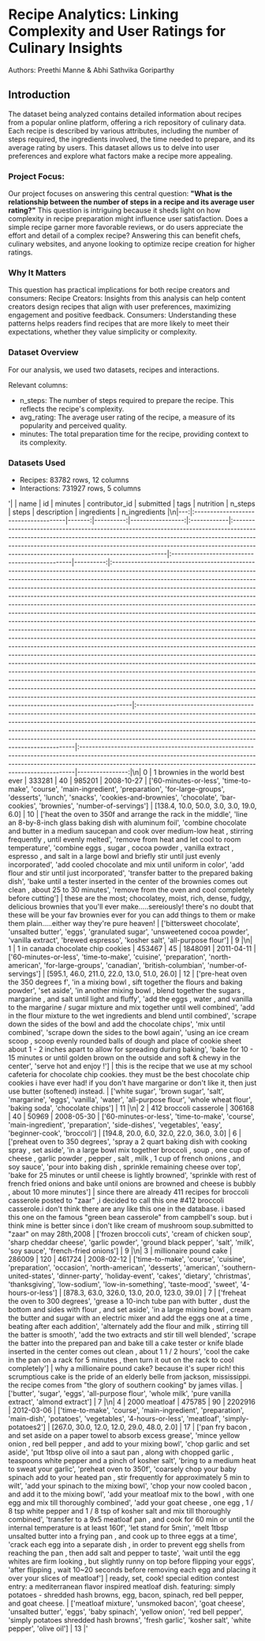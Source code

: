 # Recipe Analytics: Linking Complexity and User Ratings for Culinary Insights 

Authors: Preethi Manne & Abhi Sathvika Goriparthy

## Introduction
The dataset being analyzed contains detailed information about recipes from a popular online platform, offering a rich repository of culinary data. Each recipe is described by various attributes, including the number of steps required, the ingredients involved, the time needed to prepare, and its average rating by users. This dataset allows us to delve into user preferences and explore what factors make a recipe more appealing.

### Project Focus:
Our project focuses on answering this central question:
**"What is the relationship between the number of steps in a recipe and its average user rating?"**
This question is intriguing because it sheds light on how complexity in recipe preparation might influence user satisfaction. Does a simple recipe garner more favorable reviews, or do users appreciate the effort and detail of a complex recipe? Answering this can benefit chefs, culinary websites, and anyone looking to optimize recipe creation for higher ratings.

### Why It Matters
This question has practical implications for both recipe creators and consumers:
Recipe Creators: Insights from this analysis can help content creators design recipes that align with user preferences, maximizing engagement and positive feedback.
Consumers: Understanding these patterns helps readers find recipes that are more likely to meet their expectations, whether they value simplicity or complexity.

### Dataset Overview
For our analysis, we used two datasets, recipes and interactions. 

Relevant columns:
- n_steps: The number of steps required to prepare the recipe. This reflects the recipe's complexity.
- avg_rating: The average user rating of the recipe, a measure of its popularity and perceived quality.
- minutes: The total preparation time for the recipe, providing context to its complexity.

### Datasets Used
- Recipes: 83782 rows, 12 columns
- Interactions: 731927 rows, 5 columns

'|    | name                                 |     id |   minutes |   contributor_id | submitted   | tags                                                                                                                                                                                                                                                                                               | nutrition                                     |   n_steps | steps                                                                                                                                                                                                                                                                                                                                                                                                                                                                                                                                                                                                                                                                                                                                                                                                                                                                                                                                                                                                                                                                                                                                                                                                                                                                                                                                                                               | description                                                                                                                                                                                                                                                                                                                                                                       | ingredients                                                                                                                                                                                                                             |   n_ingredients |\n|---:|:-------------------------------------|-------:|----------:|-----------------:|:------------|:---------------------------------------------------------------------------------------------------------------------------------------------------------------------------------------------------------------------------------------------------------------------------------------------------|:----------------------------------------------|----------:|:------------------------------------------------------------------------------------------------------------------------------------------------------------------------------------------------------------------------------------------------------------------------------------------------------------------------------------------------------------------------------------------------------------------------------------------------------------------------------------------------------------------------------------------------------------------------------------------------------------------------------------------------------------------------------------------------------------------------------------------------------------------------------------------------------------------------------------------------------------------------------------------------------------------------------------------------------------------------------------------------------------------------------------------------------------------------------------------------------------------------------------------------------------------------------------------------------------------------------------------------------------------------------------------------------------------------------------------------------------------------------------|:----------------------------------------------------------------------------------------------------------------------------------------------------------------------------------------------------------------------------------------------------------------------------------------------------------------------------------------------------------------------------------|:----------------------------------------------------------------------------------------------------------------------------------------------------------------------------------------------------------------------------------------|----------------:|\n|  0 | 1 brownies in the world    best ever | 333281 |        40 |           985201 | 2008-10-27  | [\'60-minutes-or-less\', \'time-to-make\', \'course\', \'main-ingredient\', \'preparation\', \'for-large-groups\', \'desserts\', \'lunch\', \'snacks\', \'cookies-and-brownies\', \'chocolate\', \'bar-cookies\', \'brownies\', \'number-of-servings\']                                                                        | [138.4, 10.0, 50.0, 3.0, 3.0, 19.0, 6.0]      |        10 | [\'heat the oven to 350f and arrange the rack in the middle\', \'line an 8-by-8-inch glass baking dish with aluminum foil\', \'combine chocolate and butter in a medium saucepan and cook over medium-low heat , stirring frequently , until evenly melted\', \'remove from heat and let cool to room temperature\', \'combine eggs , sugar , cocoa powder , vanilla extract , espresso , and salt in a large bowl and briefly stir until just evenly incorporated\', \'add cooled chocolate and mix until uniform in color\', \'add flour and stir until just incorporated\', \'transfer batter to the prepared baking dish\', \'bake until a tester inserted in the center of the brownies comes out clean , about 25 to 30 minutes\', \'remove from the oven and cool completely before cutting\']                                                                                                                                                                                                                                                                                                                                                                                                                                                                                                                                                                                                   | these are the most; chocolatey, moist, rich, dense, fudgy, delicious brownies that you\'ll ever make.....sereiously! there\'s no doubt that these will be your fav brownies ever for you can add things to them or make them plain.....either way they\'re pure heaven!                                                                                                              | [\'bittersweet chocolate\', \'unsalted butter\', \'eggs\', \'granulated sugar\', \'unsweetened cocoa powder\', \'vanilla extract\', \'brewed espresso\', \'kosher salt\', \'all-purpose flour\']                                                          |               9 |\n|  1 | 1 in canada chocolate chip cookies   | 453467 |        45 |          1848091 | 2011-04-11  | [\'60-minutes-or-less\', \'time-to-make\', \'cuisine\', \'preparation\', \'north-american\', \'for-large-groups\', \'canadian\', \'british-columbian\', \'number-of-servings\']                                                                                                                                      | [595.1, 46.0, 211.0, 22.0, 13.0, 51.0, 26.0]  |        12 | [\'pre-heat oven the 350 degrees f\', \'in a mixing bowl , sift together the flours and baking powder\', \'set aside\', \'in another mixing bowl , blend together the sugars , margarine , and salt until light and fluffy\', \'add the eggs , water , and vanilla to the margarine / sugar mixture and mix together until well combined\', \'add in the flour mixture to the wet ingredients and blend until combined\', \'scrape down the sides of the bowl and add the chocolate chips\', \'mix until combined\', \'scrape down the sides to the bowl again\', \'using an ice cream scoop , scoop evenly rounded balls of dough and place of cookie sheet about 1 - 2 inches apart to allow for spreading during baking\', \'bake for 10 - 15 minutes or until golden brown on the outside and soft & chewy in the center\', \'serve hot and enjoy !\']                                                                                                                                                                                                                                                                                                                                                                                                                                                                                                                                                  | this is the recipe that we use at my school cafeteria for chocolate chip cookies. they must be the best chocolate chip cookies i have ever had! if you don\'t have margarine or don\'t like it, then just use butter (softened) instead.                                                                                                                                            | [\'white sugar\', \'brown sugar\', \'salt\', \'margarine\', \'eggs\', \'vanilla\', \'water\', \'all-purpose flour\', \'whole wheat flour\', \'baking soda\', \'chocolate chips\']                                                                             |              11 |\n|  2 | 412 broccoli casserole               | 306168 |        40 |            50969 | 2008-05-30  | [\'60-minutes-or-less\', \'time-to-make\', \'course\', \'main-ingredient\', \'preparation\', \'side-dishes\', \'vegetables\', \'easy\', \'beginner-cook\', \'broccoli\']                                                                                                                                               | [194.8, 20.0, 6.0, 32.0, 22.0, 36.0, 3.0]     |         6 | [\'preheat oven to 350 degrees\', \'spray a 2 quart baking dish with cooking spray , set aside\', \'in a large bowl mix together broccoli , soup , one cup of cheese , garlic powder , pepper , salt , milk , 1 cup of french onions , and soy sauce\', \'pour into baking dish , sprinkle remaining cheese over top\', \'bake for 25 minutes or until cheese is lightly browned\', \'sprinkle with rest of french fried onions and bake until onions are browned and cheese is bubbly , about 10 more minutes\']                                                                                                                                                                                                                                                                                                                                                                                                                                                                                                                                                                                                                                                                                                                                                                                                                                                                               | since there are already 411 recipes for broccoli casserole posted to "zaar" ,i decided to call this one  #412 broccoli casserole.i don\'t think there are any like this one in the database. i based this one on the famous "green bean casserole" from campbell\'s soup. but i think mine is better since i don\'t like cream of mushroom soup.submitted to "zaar" on may 28th,2008 | [\'frozen broccoli cuts\', \'cream of chicken soup\', \'sharp cheddar cheese\', \'garlic powder\', \'ground black pepper\', \'salt\', \'milk\', \'soy sauce\', \'french-fried onions\']                                                                   |               9 |\n|  3 | millionaire pound cake               | 286009 |       120 |           461724 | 2008-02-12  | [\'time-to-make\', \'course\', \'cuisine\', \'preparation\', \'occasion\', \'north-american\', \'desserts\', \'american\', \'southern-united-states\', \'dinner-party\', \'holiday-event\', \'cakes\', \'dietary\', \'christmas\', \'thanksgiving\', \'low-sodium\', \'low-in-something\', \'taste-mood\', \'sweet\', \'4-hours-or-less\'] | [878.3, 63.0, 326.0, 13.0, 20.0, 123.0, 39.0] |         7 | [\'freheat the oven to 300 degrees\', \'grease a 10-inch tube pan with butter , dust the bottom and sides with flour , and set aside\', \'in a large mixing bowl , cream the butter and sugar with an electric mixer and add the eggs one at a time , beating after each addition\', \'alternately add the flour and milk , stirring till the batter is smooth\', \'add the two extracts and stir till well blended\', \'scrape the batter into the prepared pan and bake till a cake tester or knife blade inserted in the center comes out clean , about 1 1 / 2 hours\', \'cool the cake in the pan on a rack for 5 minutes , then turn it out on the rack to cool completely\']                                                                                                                                                                                                                                                                                                                                                                                                                                                                                                                                                                                                                                                                                                               | why a millionaire pound cake?  because it\'s super rich!  this scrumptious cake is the pride of an elderly belle from jackson, mississippi.  the recipe comes from "the glory of southern cooking" by james villas.                                                                                                                                                                | [\'butter\', \'sugar\', \'eggs\', \'all-purpose flour\', \'whole milk\', \'pure vanilla extract\', \'almond extract\']                                                                                                                                |               7 |\n|  4 | 2000 meatloaf                        | 475785 |        90 |          2202916 | 2012-03-06  | [\'time-to-make\', \'course\', \'main-ingredient\', \'preparation\', \'main-dish\', \'potatoes\', \'vegetables\', \'4-hours-or-less\', \'meatloaf\', \'simply-potatoes2\']                                                                                                                                             | [267.0, 30.0, 12.0, 12.0, 29.0, 48.0, 2.0]    |        17 | [\'pan fry bacon , and set aside on a paper towel to absorb excess grease\', \'mince yellow onion , red bell pepper , and add to your mixing bowl\', \'chop garlic and set aside\', \'put 1tbsp olive oil into a saut pan , along with chopped garlic , teaspoons white pepper and a pinch of kosher salt\', \'bring to a medium heat to sweat your garlic\', \'preheat oven to 350f\', \'coarsely chop your baby spinach add to your heated pan , stir frequently for approximately 5 min to wilt\', \'add your spinach to the mixing bowl\', \'chop your now cooled bacon , and add it to the mixing bowl\', \'add your meatloaf mix to the bowl , with one egg and mix till thoroughly combined\', \'add your goat cheese , one egg , 1 / 8 tsp white pepper and 1 / 8 tsp of kosher salt and mix till thoroughly combined\', \'transfer to a 9x5 meatloaf pan , and cook for 60 min or until the internal temperature is at least 160f\', \'let stand for 5min\', \'melt 1tbsp unsalted butter into a frying pan , and cook up to three eggs at a time\', \'crack each egg into a separate dish , in order to prevent egg shells from reaching the pan , then add salt and pepper to taste\', \'wait until the egg whites are firm looking , but slightly runny on top before flipping your eggs\', \'after flipping , wait 10~20 seconds before removing each egg and placing it over your slices of meatloaf\'] | ready, set, cook! special edition contest entry: a mediterranean flavor inspired meatloaf dish. featuring: simply potatoes - shredded hash browns, egg, bacon, spinach, red bell pepper, and goat cheese.                                                                                                                                                                         | [\'meatloaf mixture\', \'unsmoked bacon\', \'goat cheese\', \'unsalted butter\', \'eggs\', \'baby spinach\', \'yellow onion\', \'red bell pepper\', \'simply potatoes shredded hash browns\', \'fresh garlic\', \'kosher salt\', \'white pepper\', \'olive oil\'] |              13 |'

